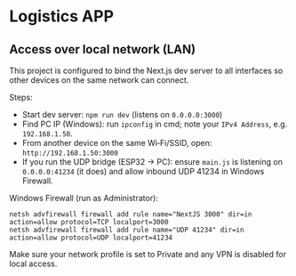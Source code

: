 # Logistics APP

## Access over local network (LAN)

This project is configured to bind the Next.js dev server to all interfaces so other devices on the same network can connect.

Steps:
- Start dev server: `npm run dev` (listens on `0.0.0.0:3000`)
- Find PC IP (Windows): run `ipconfig` in cmd; note your `IPv4 Address`, e.g. `192.168.1.50`.
- From another device on the same Wi‑Fi/SSID, open: `http://192.168.1.50:3000`
- If you run the UDP bridge (ESP32 → PC): ensure `main.js` is listening on `0.0.0.0:41234` (it does) and allow inbound UDP 41234 in Windows Firewall.

Windows Firewall (run as Administrator):
```
netsh advfirewall firewall add rule name="NextJS 3000" dir=in action=allow protocol=TCP localport=3000
netsh advfirewall firewall add rule name="UDP 41234" dir=in action=allow protocol=UDP localport=41234
```

Make sure your network profile is set to Private and any VPN is disabled for local access.
